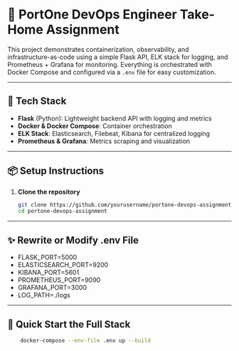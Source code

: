 # 🚀 PortOne DevOps Engineer Take-Home Assignment

This project demonstrates containerization, observability, and infrastructure-as-code using a simple Flask API, ELK stack for logging, and Prometheus + Grafana for monitoring. Everything is orchestrated with Docker Compose and configured via a `.env` file for easy customization.

---

## 🧰 Tech Stack

- **Flask** (Python): Lightweight backend API with logging and metrics
- **Docker & Docker Compose**: Container orchestration
- **ELK Stack**: Elasticsearch, Filebeat, Kibana for centralized logging
- **Prometheus & Grafana**: Metrics scraping and visualization

---

## 📦 Setup Instructions

1. **Clone the repository**
   ```bash
   git clone https://github.com/yourusername/portone-devops-assignment.git
   cd portone-devops-assignment

---

## ✨ Rewrite or Modify .env File

- FLASK_PORT=5000
- ELASTICSEARCH_PORT=9200
- KIBANA_PORT=5601
- PROMETHEUS_PORT=9090
- GRAFANA_PORT=3000
- LOG_PATH=./logs

---

## 🚀 Quick Start the Full Stack

```bash
    docker-compose --env-file .env up --build
